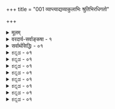 +++
title = "001 व्याप्त्याद्यव्याकुलाभिः श्रुतिभिरधिगतो"

+++
<details><summary>मूलम्</summary>

व्याप्त्याद्यव्याकुलाभिः श्रुतिभिरधिगतो विश्वनेता स विश्वं क्रीडाकारुण्यतन्त्रः सृजति समतया जीवकर्मानुरूपम् ।  
रोषोऽपि प्रीतये स्यात्सुनिरसविषयस्तस्य निस्सीमशक्तेः स्वेच्छा(यां)तस्सर्वसिद्धिं वदति भगवतोऽवाप्तकामत्ववादः ॥ १ ॥
</details>

<details><summary>वरदार्य-सर्वाङ्कषा - १</summary>

ל 

प्रसक्तं परिसमाप्य प्रकृते विचारेऽवतरति - अस्यैवेत्यादि । **अचिन्त्यशक्तेः** = ऊहितुमप्यशक्याद्भुतदिव्यशक्तिपरिपूर्णस्य **अखिलजनयितुः** = **सकलजगत्स्रष्टुः** = जगन्निमित्तकारणभूतस्य **अस्यैव** = परमात्मनः **उपादानभावः** =जगदुपादानत्वमपि **स्यात्** = स्यादेव । 'एव' कारो भिन्नक्रमो वा । ननु 'प्रजापतिरकामयत प्रजास्सृजेयेति' (तै.सं.3-1-1), सोऽकामयत (तै. आ.) इति सृष्ट्यनुगुणसंकल्पवत्त्वान्निमित्तत्वं प्रसिद्धम्। उपादानत्वं कथम्? जगद्धि जडाजडमिश्रम् । जडं प्रत्युपादानत्वे उपादानोपादेययोरभेदस्यावश्यकत्वादित्यत्रसूक्ष्मेत्यादि । यतः **सूक्ष्माव्यक्तादिदेहः** = सूक्ष्मचिदचिच्छरीरकः परमात्मा **स्थूलवृत्त्या** = स्थूलावस्थया **अनेकधा** = बहुप्रकारेण परिणमति । 'प्रजापतिरकामयत' इत्यादिवत् 'सोऽकामयत बहुस्यां प्रजायेयेति' (तै.आ.) 'असद्वा इदमग्र आसीत् । ततो वै सदजायत । तदात्मानं स्वमकुरुत' ( तै. आ.) 'आत्मकृतेः ' ‘परिणामात्’ (ब्र.सू.1-4-26, 27 ) इत्यादिश्रुतिसूत्रैः ब्रह्मण एव जगद्रूपेण परिणामप्रतिपादनात् निमित्तत्ववत्, उपादानत्वमपि श्रौतमवगन्तव्यम् । नन्वेवं सति ' अवस्थाश्रयः उपादानम्' इत्येवोपादनलक्षणकरणात् ब्रह्मणो विकारवत्त्वं स्यात् । तेन च घटादिवदनित्यत्वमपि स्यादित्यत्राह - निष्कृष्ट इत्यादि । **अस्मिन्** = चिदचिच्छरीरके परमात्मनि, अमलगुणगणालङ्कृतानन्दरूपे निष्कृष्टे **शरीरिणि** = अखिलहेयप्रत्यनीकानन्तकल्याणगुणगणसागरे आनन्दरूपे ब्रह्मणि शरीरभूतचिदचिद्वस्तुनः पृथक् विभज्य ज्ञाते शरीरप्रतिसंबन्धिनि विशेष्ये परमात्मस्वरूपे समस्ताः निर्विकारादिवादा **:** = सर्वेऽपि 'निष्कलं निष्क्रियं शान्तं निरवद्यं निरञ्जनम्' (श्वे. 6- 19)इत्यादयो निरवयवत्वनिरवद्यत्वनिर्विकारत्वादिवादाः **समुचितगतयः** = तदनुगुणाविरुद्धार्थप्रतिपादनपराः 

415 



**संपद्यन्ते** = सम्यक्समन्विता भवन्ति । अतो न कश्चन विरोधः । उपक्रमे 'अचिन्त्यशक्तेः' इत्यभिधानेन 'अचिन्त्याः खलु ये भावा नैतांस्तर्केण योजयेत्' इति न्यायेन समाधीयतामित्याशयः । अधिकमग्रे ॥ 

वेदान्तशास्त्रस्य प्राणप्रायः अभिन्ननिमित्तोपादानवादः समर्थ्यतेऽत्र । कृत एव प्रश्नः पूर्वमेव पूर्वजैः ‘किं कारणं ब्रह्म कुतः स्म जाता जीवाम केन क्व च संप्रतिष्ठा । अधिष्ठिताः केन सुखेतरेषु वर्तामहे ब्रह्मविदो व्यवस्थाम्' (श्वे. 1-1-1) इति । क्रियते च स एव पुनः पुनः, करिष्यते च । उत्तरं किं? दुर्लभमेव तदव्यवसायिनाम् । ‘ते ध्यानयोगानुगता अपश्यन् देवात्मशक्तिं स्वगुणैर्निगूढाम्' (श्वे. 1-1-3) इति बहुकालतपोध्यानादिगम्ये विषये बुद्धिबलेन, कामक्रोधादिना, वादविवादादिना, पूर्वग्रहाग्रहादिना वा निर्णेतुं प्रवृत्ताः कथं पारं गच्छेयुः । ' अनन्यप्रोक्ते गतिरत्र नास्ति' (कठ. 1-2-8 ) इति तदभिज्ञपुरुषोपदेशमात्रगम्योऽयमर्थोऽत्राचार्यैः कथञ्चित्समगृह्यत । कार्यसामान्यं प्रति उपादानकारणं, निमित्तकारणं चेति द्वयमावश्यकम् । यच्च कारणं किञ्चित्, तदुपादानमात्रं वा, निमित्तमात्रं वा यदि स्यात्, तदा उपादानस्य निमित्तापेक्षा, निमित्तस्योपादानपेक्षा इति तयोः परस्परापेक्षाऽऽवश्यकी । मृदमन्तरा कुलालः किं कुर्यात् ? कुलालमन्तरा मृद्वा किं कुर्यात् । एवं परस्परापेक्षायां उभयोरपि स्वातन्त्र्यहान्या कार्यहानिः स्यात् । यद्यपि 'स्वतन्त्रः कर्ता' (पा. सू. 1-4-54 ) इति पाणिनिः, अथापि कर्ता करणाद्यधीन एव । तक्षा वास्याद्यधीन एव तक्षणं कुर्यात् । द्रष्टा चक्षुराद्यधीन एव किञ्चित् पश्येत् । तथाच स्वातन्त्र्यम् इतरकारणानामुपर्यधिष्ठानरूपम्, न तु निरङ्कुशम् । एवञ्च प्रकृतें जगद्व्यापारे परमात्मा यदि निमित्तमात्रं स्यात्तदा तस्योपादानापेक्षा स्यात् । सापेक्षत्वाच्चास्वतन्त्रः स्यात् । अस्वतन्त्रः जीवसदृशः कश्चित्स्यात्, न तु परमात्मा । अतः परमात्मा एक एव जगतः निमित्तमुपादानं चेति वक्तव्यम् । ब्रह्मणो निमित्तत्वं कार्यानुकूलसंकल्पाश्रयत्वम् । उपादानत्वं कार्यरूपावस्थाश्रयत्वम् । 'बहु स्याम्' इत्युत्तमपुरुषेण स्वस्यैव बहुधाभावस्य कथनात्, 'तदात्मानं स्वयमकुरुत ' इति स्वात्मानमेव तथा स्वयं परिवर्तितवानिति श्रवणाच्च परमात्मन एवावस्थाश्रयत्वमुक्तम् । एवं सति ब्रह्मण एव स्वरूपतोऽन्यथाभावे विकारित्वप्रसङ्गः । ब्रह्म तु निर्विकारम् - ' कूटस्थमचलम् ' ( गी. 12-3) इत्यादिभगवद्वचनात् । विकारिणां घटादीनां नाशदर्शनात् ब्रह्मणोऽपि कदाचिन्नाशप्रसङ्गः इति ब्रह्मणः उपादानत्वे महान् दोषः प्रदर्श्यते ॥ 

अत्र केचित् प्राहुः - ब्रह्म साक्षान्न परिणामाश्रयः, किन्तु तच्छरीरभूतचेतनाचेतनद्वारा । 'यः पृथिव्यां तिष्ठन् पृथिव्या अन्तरः, यं पृथिवी न वेद, यस्य पृथिवी शरीरं, यः पृथिवीमन्तरो यमयति, स त आत्मान्तर्याम्यमृतः' (बृ.5-7-3) इत्यारभ्य पृथिव्यादिवस्तुजातं एकैकशो निर्दिश्य 'यो विज्ञाने तिष्ठन् ' इति जीवं च निर्दिश्य तेषां शरीरत्वमपि कण्ठतो वदतीयं श्रुतिः । अन्तर्यामिबाह्मणे समानप्रकरणे माध्यंदिनशाखायां 'यो विज्ञाने तिष्ठत्' इत्येतत्स्थाने 'य आत्मनि तिष्ठन्' इति आत्मपदस्यैव श्रवणादत्रापि विज्ञानपदं जीववाचि । 'व्यपदेशाच्च क्रियायां न चेन्निर्देशविपर्ययः' (ब्र.सू. 2-3-35) इति सूत्रभाष्ये श्रीशङ्कराचार्यैरपि विज्ञानपदं जीवपरमभिहितम् । एवञ्च निखिलचिदचिच्छरीरकं ब्रह्म जगत्कारणम् । एवञ्च निखिलचेतनाचेतनशरीरित्वं परमात्मानस्सिद्धम् । शरीरलक्षणं च भाष्यादिषु बहुधा परीक्षितम् ॥ 



416 

। 

तदुपर्यपि यः कश्चिद्दोषं ब्रूयाद्धिया यदि । क्रियतां तत्परिष्कार इत्येवोत्तरमुच्यते ॥ श्रुतावसकृदुक्तार्थः कथं त्याज्यस्तु वैदिकैः । जगत्सर्वं शरीरं त इत्याह स्मृतिशेखरः ॥ 

एवञ्चान्यथाभावः परमात्मनः तच्छरीरभूतचेतनाचेतनद्वारकः । ' तद्धेदं तर्ह्यव्याकृतमासीत्तन्नामरूपाभ्यां व्याक्रियत' (बृ. 3-4-7) इति प्रलयकाले नामरूपरहितमव्याकृतमासीत्, अनन्तरं नामरूपाभ्यां व्याक्रियत चेतनाचेतनरूपमित्युच्यते । नामरूपरहितावस्था सूक्ष्मेति, तद्विशिष्टावस्था स्थूलेति च सिद्ध्यति । एवञ्च प्रलये सूक्ष्मचिदचिच्छरीरकं ब्रह्म, सृष्टौ स्थूलचिदचिच्छरीरकं भवति । सूक्ष्मत्वस्थूलत्वरूपेऽवस्थे चेतनाचेतनगते तद्विशिष्टपरमात्मन्यपि व्यवह्रियेते । यथा बालत्वयुवत्वादयः शरीरगता अपि तद्विशिष्टे जीवेऽपि व्यवह्रियन्ते । न तावतैते व्यवहारा औपचारिका इत्युदास्तुं शक्यते । अन्यस्य मुख्यव्यवहारस्य प्रदर्शयितुमशक्यत्वात् । न च ‘मम शरीरम्' इति मुख्यो व्यवहारः 'अहं बालः' इत्यौपचारिक इत्यस्ति व्यवहारभेद इति वाच्यम्; ‘ममात्मा' इत्यपि व्यवहारात् । यदाह जयन्तभट्टः - 'ममेदं शरीरम्' इति भेदप्रतिभासात् कथमहंप्रत्ययः शरीरालम्बनः स्यात् ? भोः ! साधो ! नैवंविधेषु विश्वसितुमर्हसि । 'ममात्मा' इत्यपि भेदप्रत्ययदर्शनात्' (न्या.म.7) इति । अत एतादृशव्यवहारेषु को मुख्यः ? कः औपचारिकः ? इति विवेक्तुं न केवललौकिकाः पारयेयुः । यतो व्यवहारस्सर्वोऽपि शरीरेन्द्रियादिशबलस्यैव । एतत्तत्त्वापरिज्ञानमूलक एव प्रपञ्चमिथ्यात्वसाधनसंरंभोऽपि केषाञ्चित् । प्रपञ्चस्य व्यावहारिकत्वं वदन्तोऽमी पारमार्थिको व्यवहारो नास्त्येवेति विस्मरन्ति किल । 'केन कं पश्येत्, केन कं विजानीयात्' इति किल पारमार्थिकी स्थितिः । नन्वस्ति वैकुण्ठे लोके पारमार्थिको व्यवहार इति चेत्; वैकुण्ठादिकमपि तेषां मिथ्यैव । अथवा, 

: ! । 

विचार्यताम् तत्र गत्वा स्थित्वात्रैव कथा कथम् । न हि जाग्रत्कथादीनां सन्ध्ये भवति निर्णयः॥ न वा सान्ध्यविचारस्य भवेज्जाग्रति निर्णयः । न तुरीयाद्यवस्थानां निर्णयो ह्यत्र शोभते ॥ 

अयि भो ब्रह्मन् ! किमिदमुच्यतेऽपूर्वम्? 

तर्हि स्वप्नसुषुप्त्यादिविचाराः शास्त्रगाः, कथम्? । युज्येरन्नद्य सर्वेषां साधूनां ज्ञानिनां तथा ॥ अन्यो हि व्यवहारः स्याद्विचारस्तद्विलक्षणः । विचारोऽपि च वेदान्तेऽत्यन्तं परिमितो मतः ॥ वादेषु युज्यते सर्वं जल्पे च न तु जातुचित् । जिज्ञासोस्तु कथा वादो जिगीषेोर्जल्प उच्यते ॥ निर्धारितेऽर्थे विज्ञानविचारो वाद इष्यते । न निर्धारस्तु जल्पेऽस्मिन् केवलं निग्रहः फलम् ॥ जगतो ब्रह्मदेहत्वं श्रुतिस्मृत्यादिसंमतम् । तत्र विज्ञानमन्वेष्यं ज्ञानमूलं न चान्यथा ॥ संबन्धो ह्यतिगाढोऽयं स्याच्छरीरशरीरिणोः । घटे जलमिवात्मायं शरीरे न हि वर्तते ॥ नापृथक्सिद्धिसामान्यं संबन्धो भवितुं क्षमः । अत्यन्तगहनं तत्त्वं स्याच्छरीरशरीरिणोः ॥ यतोऽहंप्रत्ययो देहे स्वरसो ज्ञानिनामपि । ज्ञानं तु ज्ञानिनां तथ्यं विशिष्टविषयं भवेत् ॥ अज्ञानिनां देहमात्रे तादृशप्रत्ययो भवेत् । स्वरूपतो धर्मतो वाप्योतप्रोतो हि चेतनः ॥ यथा सस्यादिकं बीजादेधते क्रमशस्तथा । सहैव देही देहश्चाप्येधते क्षीयते तथा ॥ स्थावराः किल संप्रोक्ताः जङ्गमाश्च तथेतरे । 'यथा वृक्षो वनस्पतिस्तथैव पुरुषोऽमृषा' ॥ 

आत्माधिकरणमा मुख्यमुपाजनप्रहाणः 

417 



इत्यादेि वर्णितं तत्र स्पष्टं वाजसनेयके । शारीरश्च च शरीरं च जायेते नश्यतस्सह । वटबीजस्य वृत्तान्तः छान्दोग्येऽवर्णि विस्तरात् । सर्वत्र शब्दान्सन्त्यज्य विषयश्चिन्त्यतां बुधैः ॥ शरीरे वर्तते स्पष्टमामोक्षं सर्वसाक्षिकम् । एवमेव हि संबन्धश्चिदचिद्ब्रह्मणामपि । एतत्प्रयुक्तैवेयं स्यादहं ब्रह्मास्मिधीरपि । एवञ्च चिदचिद्वारोपादानं ब्रह्म कथ्यते ॥ स्वरूपतो निर्विकारं विशिष्टं तु विकारवत् । न विरोधस्ततः वापीत्याहुस्ते स्थूलदृष्टयः ॥ विचक्षणास्त्वत्र केचिदात्माधिकरणादितः । साक्षादेवान्यथाभावं ब्रह्मणस्त्वाचचक्षिरे ॥ 

तथा ह्यात्माधिकरणभाष्यम् – ' कारणावस्थाया अवस्थान्तरापत्तिरूपो विकारः प्रकारद्वये प्रकारिणि च समानः' (ब्र.सू.2-3-18 ) इति । अचेतने स्वरूपान्यथाभावः, चेतने स्वभावान्यथाभावः, परमात्मनि पूर्वरूपानुपमर्देनान्तर्यामित्वरूपान्यथाभव इति ब्रह्मणस्साक्षादेवान्यथाभावादुपादानत्वमप्यद्वारकं साक्षादेव भवतीति मुख्यमेवोपादानत्वं ब्रह्मणस्सङ्गच्छते । अन्यथाभावमात्रं न विकारः, पूर्वरूपोपमर्दपूर्वकान्यथाभाव एव सः । यथा मृदः पिण्डत्वनिवृत्तिपूर्वकघटत्वप्राप्तिः । ब्रह्मणि पूर्वरूपोपमर्दस्य कदाप्यभावान्न नाशाद्यापादनसंभवः ॥ 

ननु भोः ! मृत्पिण्डस्य घटं प्रत्युपादानत्वं नाम पिण्डत्वनिवृत्तिपूर्वकघटत्वप्राप्तिरेव । एवञ्च तत्तदन्तर्यामिण एवोपादानत्वात् पूर्वान्तर्यामित्वं परित्यज्योत्तरान्तर्यामित्व प्राप्त्या ब्रह्मणः पूर्वरूपोपमर्दात्, स्वरूपान्यथाभावो मृदादेरिव स्यादेवेति, कथं निर्विकारत्वं ब्रह्मण इति चेत्, समाहितमेतत्पूर्वमेव (जड. 1,6) ॥ 

अत्रापि केचिदिच्छन्ति प्रक्रियामर्धतार्किकाः । धर्मान्यथाभावमात्रं ब्रह्मण्यपि यथोचितम् ॥ अखण्डस्सर्वगो नित्यः परमात्मा सदाऽमलः । अन्तर्यामित्वरूपेण सखण्डः स्यात् कथं न्विति ॥ कृत्स्नप्रसक्त्यधिकरणसङ्गतिस्त्वियमेव हि । अङ्गीकृत्यैव सिद्धान्तोऽप्यवर्णि श्रुतिमानतः ॥ स्वपक्षदोषसूत्रार्थो वर्णनीयः कथं? कुतः ? । अचिन्त्याः खलु ये भावा नैतांस्तर्केण योजयेत् ॥ किञ्चान्तर्यामितत्त्वं हि न तावत्सुगमं, नृणाम्। एकैकमपि तत्रत्यं कियत् किष्टार्थकं पदम् ॥ अन्तर्व्याप्तिबहिर्व्याप्तियुद्धं दृष्टं न हि त्वया । अन्तर्यामिस्वरूपं चेत् ज्ञातं, किं वावशिष्यते ॥ क्षीरे सर्पिरिव ब्रह्म वक्ति श्रुतिवचः कथम्? सर्पिर्न स्याद्यदि क्षीरे तर्हि तत् कुत्र वर्तते ? ॥ अथवाऽऽलोक्यतां बीजे वैचित्र्यं सर्वसंमतम् । भवन्ति शतशो बीजान्येकस्मादेव तादृशात् ॥ बीजस्यैकस्य शक्तिर्हि शतेषु प्रविभज्यते । अथापि सदृश्यान्येव, शक्तिस्तेषां किमन्यथा ॥ को वा बीजपदस्यार्थः प्रथमं तद्विचिन्त्यताम् । मूषकाघातबीजाद्धि नाङ्कुरं जायते कुतः ? ॥ यद्दृश्यते स्थूलरूपं न तद्वीजं तु वस्तुतः । आधारं यद्वृक्षशक्तेः तल्लोके बीजमुच्यते ॥ किं सा सावयवा शक्तिः उतानवयवा वद । कियद्विचित्रमत्रैव दृश्यते महदद्भुतम् ॥ वृथाचर्चाः परित्यज्य कालो नेयस्तु सार्थकः । गतः कालो न चागच्छेत् मौल्यं कालस्य चिन्त्यताम्॥ बुद्धिरेव महामाया जीवं बध्नात्यनेकशः । बुद्ध्यतीतं परं तत्त्वं बुद्ध्याऽमी मान्त्यहो कथम् ! । दृष्टेष्वपि पदार्थेषु वैचित्र्यं दृश्यतेऽद्भुतम् । एकस्मिन्नेव कर्ता च कर्म च स्यात्तु मैथुने ॥ कश्चिज्जन्तुर्जलचरः भवत्येतद् विचिन्त्यताम् । महादर्शकयन्त्रेणाप्यदृश्या अणवस्तथा ॥ 



418 

I 

ब्रह्माण्डमेव स्वान्तस्ते धरन्तीत्यपि चिन्त्यताम् । दृष्टेष्वर्थेषु चैवं चेददृष्टेऽलौकिके किमु ॥ आत्मानमेते मन्यन्ते रक्षकं परमात्मनः । गुणदोषौ स्वबुद्ध्यैव निश्चित्य परमात्मनः । तदभावं साधयित्वा रक्षितं भावयन्ति तम् । अचिन्त्यस्याप्रमेयस्य रक्षकेभ्यो नमो नमः ॥ यया यया भावनया भक्तस्तृप्यति सर्वथा । तथा तथा भावनैव भक्तानां शान्तिदायिनी ॥ 'ये यथा मां प्रपद्यन्ते तांस्तथैव भजाम्यहम् । इत्येवं हि समाश्वासं भक्तानां प्रददाति सः ॥ स्वतोऽनन्तानन्दमयः स्वाश्रितान्नन्दयंस्तथा । लेशतोऽवापि दुःखस्य कथं वाप्याश्रयो भवेत् ॥ आलोच्य सर्वपक्षांश्च विचार्य च पुनः पुनः । इदमेकं हितं सर्वकालिकं त्ववधीयताम् ॥ नैव मोहान्न वा गर्वान्नापि ज्ञानित्वमानितः । सत्यं त्रैकालिकं किन्तु स्मार्यते न तु शिक्ष्यते ॥ यावत्तु वर्तते दूरे तावत्प्रश्नादि वर्धते । यावत्सन्निहितं वस्तु तावत्प्रश्नो विलीयते ॥ लौकिके विषयेऽप्येवं दृश्यते कि न्वलौकिके । तत्रापि ब्रह्मविषये सर्ववस्तुविलक्षणे ॥ सर्वे तृप्यन्ति शब्दैस्तु नान्विष्यन्त्यर्थमान्तरम् । श्रुतेन मधुशब्देन किं न्वाऽऽस्वाद्येत तद्रसः ॥ अलौकिकं तु वेदान्तशास्त्रम् लौकिकबुद्धिभिः । अतीव नीतं कालुष्यमुपर्युपरि वर्धते ॥ सर्वात्मकस्य देवस्य दोषः को वा गुणोऽथवा । भवेद्विचिन्त्यतां सम्यक् वृथा शब्दं न वर्धयेत् ॥ ब्रह्म दाशा ब्रह्म दासा ब्रह्मेमे कितवा इति । श्रुतिः किं श्रुतपूर्वा ते, कथमेतद्विचिन्तय ॥ अन्तर्यामिपरं नीतं सर्वं, न ज्ञायते किमु ? अन्तर्यामिपदार्थो वा किं सुज्ञो मन्यते भवान् ? । त्यक्त्वा पुस्तकपाण्डित्यमाश्रित्यालौकिकं गुरुम् । क्रियतां च तपस्तीव्रं प्रसीदेद्येन वाऽच्युतः ॥ संप्रोक्तं न्यासतिलके लक्षणं गुरुशिष्ययोः । आचार्यतल्लजैस्सम्यग्दृष्टिस्सूक्ष्मात्र दीयताम् ॥ अणीयांश्चाप्यतर्क्यश्च न ज्ञायेत स्वबुद्धितः । अनन्यप्रोक्त एतस्मिन् गतिरन्या न विद्यते ॥ किञ्चान्यथाभावमात्रं न दोष इति चिन्त्यताम् । कुट्मलं चम्पकादीनां यदा विकसति स्वयम् ॥ प्रसारयन् सौरभं स्वं दिक्षु सर्वांश्च रञ्जयन् । विकासोऽयं गुणः प्रोक्तः, न दोष इति गण्यते ॥ विकासस्य विकारस्याप्यन्तरं ध्वान्ततेजयोः । को न जानाति मतिमान् विवेकी पुरुषः स्वतः । सृष्टिविज्ञानदृष्ट्या तु गुणदोषादिकल्पना । मानवानां हि मनसि सन्त्यनेकास्तु कल्पनाः ॥ एतेषामपि हि स्थानं बाह्ये जगति सीमितम् । न वस्तुस्पर्शि सर्वं तत् तीर्त्वा बुद्धिं तु चिन्त्यताम् ॥ पूर्णो विकासो ज्ञानस्य मुक्तिरित्युच्यते गुणः । प्रादुर्भावश्च जगतो विकास इति गण्यताम् ॥ सृष्टितत्त्वदृशा नास्ति भेदस्तु गुणदोषयोः । गुणदोषौ स्वबुद्ध्या हि निश्चिन्वन्ति जनास्सदा ॥ इतोऽपि बहुगाढोऽयं विषयो बुद्धिजीवीनाम् । सुगमो बुद्ध्यतीतानाम्, न श्रुता किं शुकस्य वाक् ॥ 'यश्च मूढतमो लोके यश्च बुद्धेः परं गतः । तावुभौ सुखमेधेते किश्यत्यन्तरितो जनः ॥' 

। 

श्रुतिरपि गरीयसी बहुधाभावं ब्रह्मणो वर्णयन्ती 'इन्द्रो मायाभिः पुरुरूप ईयते' (बृ.4-5-19) इति मायापदं प्रयुज्यात्मानं मूढेभ्यो रिरक्षिषति । 'एकं बीजं बहुधा यः करोति' (श्वे. 6-12 ) इति बीजमेव दृष्टान्ततया वर्णयति । अतस्साक्षादेवोपादानत्वे ब्रह्मणो न कोपि विरोधः स्वबुद्धिदौर्बल्यं विना ॥ 

419 



इदमप्यत्र तत्त्वमवधीयताम् - सूक्ष्मचिदचिच्छरीरकं ब्रह्म कारणावस्थमुच्यते । तत्र किं नाम सूक्ष्मत्वम्? नामरूपविभागानर्हत्वं तदित्युच्यते । नाम्नो रूपस्य चापगमे सूक्ष्मपदचिदचित्पदानां सहप्रयोगः कथम्? आः पापिन्! भगवद्भाष्यकारमप्याक्षिपसि ! भोः ब्रह्मवादिन्! अस्माकमुत्तरं दत्त्वाऽसंभाष्यैस्संभाष्य ध्यायस्व पुण्यकृतो मनसा बहुवारम् ॥ 

एतादृशश्च संरंभो जडानां सहजो गुणः । शुकस्य वचनं पूर्वमुक्तं तत् पठ्यतां मुहुः ॥ 

अस्त्वेतत्-भगवतो भाष्यकारस्य पङ्कीर्वा किं दृष्टचराऽऽयुष्मता भाष्यकारभक्ताग्रेसरेण ? तथा हि - ' अत्रेदं तत्त्वम् । चिदचिद्वस्तुशरीरतया तत्प्रकारं ब्रह्मैव सर्वदा सर्वशब्दाभिधेयम् । तत्कदाचित् स्वस्मात्स्वशरीरतयापि पृथग्व्यपदेशानर्हसूक्ष्मदशापन्नचिदचिद्वस्तुशरीरम्, तत् कारणावस्थं ब्रह्म । कदाचिच्च विभक्तनामरूपव्यवहारार्हस्थूलदशापन्नचिदचिद्वस्तुशरीरम् । तच्च कार्यावस्थम् ' (श्रीभा. 2-1-15) इति । अत्र 'स्वशरीरतया' इत्यत्र स्वशब्दा हि ब्रह्मपरः, तस्यैव वाक्ये प्रधानत्वात् । ' तेनापि स्वशरीरत्वेन पृथग्व्यपदेशानर्हसूक्ष्मदशापन्नत्वम्' चिदचितोर्विशेषणम् । अत्र 'स्वस्मिन्नेकतामापन्ने सति' इत्यादिप्रकृत्यधिकरणपङ्कयोऽपि द्रष्टव्याः । स्वेनापि पृथग्व्यपदेशानर्हत्वमुच्यते, चिदचिच्छब्दौ च प्रयुज्येते इति कथमिदमित्युच्यताम् ? 



अस्योत्तरं लब्धव्यं चेत्, प्रकरणमिदं परीक्ष्यताम् – “ न्यग्रोधफलमाहरेति । इदं भगव इति ॥ । भिन्धीति । भिन्ना भगव इति । किमत्र पश्यसीति । अण्व्य इवेमे धाना भगव इति । आसामङ्गैकां भिन्धीति । भिन्ना भगव इति । किमत्र पश्यसीति । न किञ्चन भगव इति ॥ १ ॥
</details>

<details><summary>सर्वार्थसिद्धिः - ०१</summary>

व्याप्त्याद्यव्याकुलाभिः श्रुतिभिरधिगतो विश्वनेता स विश्वं  
क्रीडाकारुण्यतन्त्रः सृजति समतया जीवकर्मानुरूपम् ।  
रोषोऽपि प्रीतये स्यात्सुनिरसविषयस्तस्य निस्सीमशक्तेः  
स्वेच्छा[यां]तस्सर्वसिद्धिं वदति भगवतोऽवाप्तकामत्ववादः ॥ १ ॥  
तदेवं प्रत्यगर्थद्वये प्रथमोद्दिष्टो जीवश्चिन्तितः । अथेश्वरश्चिन्त्यते । तत्र तावत्प्रमाणविशेषात् सिद्धिं प्रस्तौति - व्याप्त्याद्यव्याकुलाभिरिति ॥ धर्मप्रवृत्तियुक्तसर्वदेशकालव्यापितयाऽन्यथाकरणशङ्कानर्हाभिरित्यर्थः । यद्वा अनुमान- वद्व्याप्तिपक्षधर्मतानिरूपणजनितव्यभिचारसंभवादिरहिताभिरिति । श्रुतिभिरिति भ्रमादिमूलत्वासंभवख्यापनम् । शब्दानां सिद्धे व्युत्पत्तिस्तत्र तात्पर्यं च साधयिष्यते । विश्वनेता - विश्वेषां यथेष्टं विनियोक्ता । स कथं श्रुतिभिरधिगतः, कारणवाक्येषु सदादिशब्दैः 'तद्धेदं तर्ह्यव्याकृतमासीदित्यादिप्रदर्शितस्याव्यक्तापरपर्यायस्य प्रधानस्याभिधानादि'ति चेत्, तन्न; अव्यक्तस्य 'तदैक्षत', 'सोऽकामयत' इत्याद्युक्तस्वसङ्कल्पपूर्वकसृष्ट्याद्यसंभवात् । न खल्वीक्षणादिशब्दो भाक्तः; मुख्ये बाधकाभाव साधकभूयस्त्वस्य च शारीरके स्थापितत्वात् । 'सदेव सोम्येदमग्र आसीदि'त्याद्यचेतनसामानाधिकरण्यात् कारणमचेतनमिति चेन्न; सामानाधिकरण्यस्य स्थूलसूक्ष्मचिदचिद्वस्तुविशिष्टविवक्षयाऽप्युपपत्तेः । सर्वं च जगत् कर्तुश्शरीरतयाऽऽम्नातम्; 'अस्मान्मायी सृजेत विश्वमेतदि'ति । ईदृशी च सृष्टिः 'सोऽभिध्याय शरीरात्स्वादित्युपबृंहिता । अधीयते चाथर्वणिकाः 'विकारजननीमज्ञामष्टरूपामजां ध्रुवाम् । ध्यायतेऽध्यासिता तेन तन्यते प्रेर्यते पुनः ॥ सूयते पुरुषार्थं च तेनैवाधिष्ठिता जगत् । गौरनाद्यन्तवती सा जनित्री भूतभावनी ॥ इति । अगीयत चैतत् - 'मयाऽध्यक्षेण प्रकृतिस्सूयते सचराचरम्' इति । अतस्साक्षात् संकल्पाश्रयत्वम्, व्यवधानेन तु विकाराश्रयत्वमिति सर्वाविरोधः । ननु सद्विद्यायां मृत्पिण्डलोहमणिनखनिकृन्तनदृष्टान्तैः 'यथा पृथिव्यामोषधयस्संभवन्तीत्याथर्वणिकवाक्याच्चाचेतनमात्रोपादानत्वं जगतः प्रतीयत' इति चेन्न; मृत्पिण्डादिनिदर्शनानामेकविज्ञानेन सर्वविज्ञानस्यासंभवचोद्यपरिहारपरत्वात्, 'यथा पृथिव्यामिति वाक्यस्य त्वेकस्माद्विचित्रानन्तोत्पत्तिसंभवार्थत्वात् । न तु चेतननैरपेक्ष्यमेतैस्सूच्यम्; अन्यथा 'यथा सतः पुरुषात्केशलोमानीति चेतनसन्निधिसापेक्षोत्पत्तिनिदर्शनायोगात् । अस्तु तर्हि तद्वदयस्कान्तादिनयेन निर्व्यापारपुरुषसन्निधानात् प्रकृतेः प्रवृत्तिः, सर्वस्य च कार्यजातस्य जीवकर्महेतुकत्वात्, अपहतपाप्मात्वसर्वज्ञत्वादीनां च तस्मिन्नवस्थाभेदेनोपपत्तेरिति; तन्न । 'यथोर्णनाभिस्सृजते गृह्णते चेति प्रथमोक्तदृष्टान्तवैघट्यात् । 'प्रकृतिं पुरुषं चैव प्रविश्यात्मेच्छया हरिः । क्षोभयामास संप्राप्ते सर्गकाले व्ययाव्ययौ ॥' इति पुरुषस्यापि पराधिष्ठानेन जगत्सृष्ट्युपयोगोक्तेः । न च जीवस्य संवर्तसमयसंहृतकरणकलेबरस्य मुख्येक्षणादिसंभवः । मुक्तस्तर्हि प्रकृतिपुरुषयोरधिष्ठाता स्यात्; तस्य सत्यसंकल्पस्य स्वेच्छा पितृलोकादिविचित्रकार्यस्रष्टृत्वाम्नानान्मुख्येक्षणसिद्धेः । जीवान्यत्ववादाश्च वद्धान्यत्वविषयाः स्युः । 'ममैवांशो जीवलोके जीवभूतस्सनातन' इति जीवत्वस्यावस्थारूपत्वोक्तेः; मुक्तस्यैव हिरण्यगर्भादिदेहाधिष्ठानेन सृष्टिस्थित्यादिहेतुत्वमिति सर्वपुराणादिसामरस्यमिति; तदपि मन्दम् । एकस्यैवानाद्यन्तस्य सर्वमुक्तोपसृप्यत्वश्रवणात्, 'मम साधर्म्यमागताः', 'स्वातन्त्र्यमतुलं प्राप्य तेनैव सह मोदत इत्याद्युपबृंहणविरोधाच्च । 'सायुज्यं प्रतिपन्ना ये तीव्रभक्तास्तपस्विनः । किङ्करा मम ते नित्यं भवति निरुपद्रवाः ॥' इति च भगवदुक्तिः । मोक्षधर्मे, च 'अनेन साम्यं यास्यामीति मुमुक्षोरभिसन्धिवचनम् । प्रपञ्चितं चैतत् - 'परेण पर[धर्मी च]धर्मेण भवत्येष समेत्य वै' इत्यादिभिः एकस्य च सर्वप्रशासितृत्वं निस्सीमत्वं च श्रुतिस्मृतिशतसिद्धम् । अपि च मुक्तास्सर्वे किं संभूय जगत् सृजन्ति उत प्रतिनियतकार्याः? नाद्यः; 'स यदि पितृलोककाम' इत्यादिभिरव्यवस्थितेच्छादृष्टेः, सर्वेषामेकरूपेच्छाकॢप्तौ गौरवात्, तथा चाश्रवणात् । न द्वितीयः, 'इदं सर्वमसृजत' इत्यादिभिरेकस्य सर्वकर्तृत्वोक्तेः । समुदायैकत्वविवक्षा तु क्लिष्टा निर्मूला च; श्रुत्या कॢप्त्या वा तदयोगात् । अतः 'पतिं विश्वस्यात्मेश्वरम्' इति श्रुत एक एव सर्वकर्तेश्वरः ॥ श्लो. प्रयोजनादिविरहान्न कर्तेश इति ब्रुवन् । तस्य सिद्धावसिद्धौ च व्याघातादिपराहतः ॥  
मा भूदनुमानम्, प्रसङ्गस्तु स्यादिति चेन्न; प्रयोजनशून्यत्वे कर्तृत्वं न स्यात् । अस्ति च कर्तृत्वम्; अतः प्रयोजनवानिति विपर्ययविश्रमात् । तथा सति नेश्वरस्य बाधः प्रयोजनसाधकानुग्रहार्थत्वत् । अथ प्रयोजनवत्त्वे कर्मवश्यत्वप्रसक्तिः; तदभावात् प्रयोजनशून्य इति । एवमपि प्रयोजनशून्यविश्वकर्तृत्ववादिनामिष्टप्रसङ्गः । 'प्रयोजनमनुद्दिश्य न मन्दोऽपि प्रवर्तत इति चेत्, तर्हि प्रवृत्तिदर्शनात् प्रयोजनं किञ्चिदङ्गीकुरुष्व । स्वार्थं परार्थं वा प्रवर्तते इत्यत्रोभयार्थमित्याह - स इति । विषमसृष्ट्या साम्यं दुःखसृष्ट्या कारुण्यं च भज्येतेत्यत्राह - समतयेति । साम्यकारुण्यवत् यथाकर्म फलदायित्वमपि श्रुतिबलादङ्गीकार्यम् । अतस्तदविरोधेन गुणान्तरं व्यवस्थाप्यमिति भावः । दुःखनिवर्तनांशे कारुण्यसिद्धिः । ननु स्वसृष्टदुःखनिवर्तनेन कारुण्यलाभाद्वरं दुःखानुत्पादनमेव । अतस्सुखैकतानं जनयेज्जगत् करुणया सृजन्निति चेत्; किमयमीश्वरं प्रत्युपदेशः? अन्यान् प्रति वा? नाद्यः, तस्य परोपदेशाधीनप्रवृत्तित्वाभावात् । न द्वितीयः, तत्तत्प्रमाणसिद्धवस्तुस्वभावानामपर्यनुयोज्यत्वात् । स्मर्यते च -'शक्तयस्सर्वभावानामचिन्त्यज्ञानगोचराः । यतोऽतो ब्रह्मणस्तास्तु सर्गाद्या भावशक्तयः ॥ भवन्ति तपतां श्रेष्ठ पावकस्य यथोष्णता ॥ इति ॥ ननु दयावैकल्यपरिहारायानुग्रहांश एव भगवतः कर्तृत्वमङ्गीक्रियताम्; स्यादेतत्, एवं यदि वयमेव स्वेच्छया वस्तु व्यवस्थापयामः, किंतु प्रमाणदृष्ट्यैव । अतो निग्रहांशेऽपि निरङ्कुशं कर्तृत्वम् । अथ स्यात् - क्रोधो हि निग्रहहेतुः; स च स्वाश्रयदुःखाविनाभूतः, 'अरोषणो ह्यसौ देव' इति प्रसिद्धस्य च कथं क्रोध इति चेन्न; 'एतौ द्वौ विबुधश्रेष्ठावि'त्यादिषु कण्ठोक्तेः । भाक्तोऽयं क्रोधशब्द इति चेत्तन्न; प्रसादशब्दस्यापि तथात्वप्रसङ्गात् । अस्त्वेवमिति चेन्न; भिक्षुपादप्रसारणन्यायेन निरीश्वरवादावतारात् । अतः क्रोधावश्यंभावादीश्वरस्यापि दुःखावश्यंभाव इत्यत्राह - रोषोऽपीति । क्रोधरोषादिशब्दार्थो हि परपीडेच्छामात्रम् । स तावन्न स्वरूपतो दुःखम्; दुःखहेतुत्वमप्यस्याशक्यविषये, तथा दृष्टेः । स्मर्यते हि 'द्वाविमौ कण्टकौ तीक्ष्णौ शरोरपरिशोषणौ । यश्चाधनः कामयते यश्च कुप्यत्यनीश्वरः ॥' इति । न सर्वशक्तेरीश्वरस्य चिकीर्षितमशक्यं किञ्चिदस्ति । अतोऽस्य न दुःखाय क्रोधः, प्रत्युत निग्रहविहारेण प्रीतये स्यादिति । ननु इह विहारः क्रीडा; सा चारतिपरिहारार्था लोके प्रसिद्धा । जगतः स्रष्टारमधिकृत्य 'स एकाकी न रमेतेति श्रूयते' । अतः क्रीडायोगादरतियोगः, तदभावाद्वा तदभावः स्यात् । मैवम्; क्रीडा हि प्रीतिविशेषप्रभवः स्वयंप्रियो व्यापारः, अन्यथा तल्लक्षणमव्यापकं स्यात्; अतो नारतिप्रसङ्गः । अरतिश्रुतिश्च तदानीमेकाकित्वमनिष्टम्, अतो ब्रह्मादिसृष्टावुदयुङ्क्तेत्यभिसन्धत्ते, न पुरुषान्तरवदप्रवृत्तिजन्यदुःखभयात् प्रावर्ततेति; अशास्त्रवश्यस्य दुःखानर्हत्वात् । तथाऽपि 'क्रीडार्थं सृजतो विश्वे विहन्येत कृतार्थते'त्यत्राह - स्वेच्छायामिति । अवाप्तसमस्तकामवादो हि न काम्यनिवृत्तिपरः, अवाचस्त्वात्, सत्यकामत्वश्रुतिविरोधाच्च । नापि कामनानिषेधार्थः; 'सोऽकामयत', 'सत्यसंकल्प' इत्यादिबाधात् । अतो यथाकामं सर्वसिद्धिमभिसन्धत्ते इति ॥ सहकारिभिरारम्भे न स्वातन्त्र्यं विहन्यते । तत्सद्भावप्रवृत्त्योश्च स्वाधीनत्वव्यवस्थितेः ॥ कारकान्तरवैधुर्ये किमपेक्ष्य स्वतन्त्रता । शरीरमप्यधिष्ठेयं सहकार्येव कुर्वतः ॥ निरपेक्षस्वतन्त्रस्य सहकारिमस्सदा । अप्रवृत्तिः प्रवृत्तिर्वा नित्यं स्यादिति चेन्न तत् ॥ तत्तदिच्छाविशेषेण तत्क्रमस्योपपत्तितः । इच्छासन्तत्यनादित्वान्न च मूलक्षयः क्वचित् ॥ गुणेतरविपर्यासमन्योन्यसहकारिताम् । विवक्षातः क्वचित् प्राहुः निस्समत्वान्निमित्तताम् ॥ प्राप्यः परमभोग्यत्वान्निषेव्यः स्वामिभावतः । शक्तिकारुण्यभूम्ना च शरण्यस्सीदतां प्रभुः ॥ बहिरन्तश्च तद्व्याप्तिस्तत्र यत्रोभयं भवेत् । विभोरणोश्च न बहिर्नान्तस्तस्मान्न सा तयोः ॥ विभोर्नच्छिद्रमणुना नाणूनां विभुना च तत् । यथाप्रमाणं संबन्धमात्रमेव तयोर्भवेत् ॥ आकाशव्यतिभेदादेरसंभाव्यस्य चोदना । आकाशादिकमिच्छद्भिरनिच्छद्भिश्च दुर्वचा ॥ न विभज्येत गच्छद्भिर्न विहन्ति गतिं च यत् । अस्पर्शत्वात्तथाभूतं विभु वाऽविभु वाऽस्ति नः ॥ विभ्वणुप्रतिषेधेन मध्यमं च निषेधता । सर्वासत्त्वं च दुस्साधं सदसत्त्वविकल्पतः ॥ समस्तमूर्तसंयोगस्संभवेद्यस्य तद्विभु । तत्संभवोज्झितं द्रव्यं महत्त्वाणुत्वचित्रितम् ॥ 'अणोरणीयान्महतो महीयान्' इत्यनुश्रवः । विश्वव्यापित्वतात्पर्यान्न मिथो बाधमृच्छति ॥ यदल्पपरिमाणेन पृथुनां ग्रसनं श्रुतम्, । अचिन्त्यमिदमित्येके चिन्तनश्रमभीरवः ॥ १ ॥ इत्यागमिकेश्वरसिद्धिः ।
</details>


<details><summary>ಕನ್ನಡ - ०१</summary>

146_ [परमात्मनु केवल श्रुतिगम्यनु] व्याप्राद्यव्याकुलाभिः श्रुतिबिरधिगतो विश्वनेता स विश्वं क्रीडाकारुण्यतः सृजति समतया जीवकर्मानुरूपं 

क्रमप्राप्तवाद ईश्वरतत्त्व निरूपणॆयन्नु प्रारम्भिसुत्तारॆ. ई सरक्कॆ 'ईश्वरसर' ऎम्ब हॆसरन्निडबहुदागित्तु. अदरॆ सरद नडुविन रत्न वन्नु 'नायक रत्न' ऎन्दु करॆयुवरु. ई तत्त्वमुक्ताकलापदल्लू विषयदृष्टियिन्दलू, ग्रन्थद दृष्टियिन्दलू ई सर 'नायकसर' ऎन्दागिदॆ. मॊदलु ईश्वरनल्लि प्रमाणवन्नु हेळुत्तारॆ विश्वनेता व्यापाद्यव्याकुलाभिः श्रुतिभिः अधिगतः – जगत्पतियाद परमा त्मनु, व्याप्तिज्ञान मुन्ताद गॊन्दलगळिल्लद श्रुतिप्रमाणदिन्दले सिद्धिसि रुवनु. अनुमानादिगळु ई विषयदल्लि प्रमाणवागलारदु. 

सः क्रीडाकारुण्यतन्यः जीवकर्मानुरूपं समतया विश्वं सृजति - आ परमात्मनु क्रीडॆ मत्तु दयॆ इवॆरडक्कू परवश नागि याव वैषम्यवू इल्लदे जीवात्मर कर्मानुगुणवागि जगत्तन्नु सृष्टिसुत्तानॆ. 

सृष्टिगॆ प्रेरकवागिरुवुदु क्रीडॆ मत्तु दयॆ. क्रीडॆयिन्द परमात्म निगॆ आनन्द. दयॆयिन्द जीवात्मरिगॆ पुरुषार्थसिद्धि. हीगॆ स्वार्थ परार्थ ऎरडू सृष्टियल्लि अडगिदॆ. दयॆयिन्द सृष्टियादरू, जीवात्मर कर्मद तारतम्यदिन्द जगत्तिनल्लि तारतम्य अनिवार्यवागिदॆ. जीवात्मर हितक्कागि पुण्यक्कॆ तक्क अनुग्रहवन्नू पापक्कॆ तक्क शिक्षॆयन्नू कॊडुवुदु आवश्यक वागुवुदरिन्द स्वतः परमात्मनिगॆ पक्षपातादि प्रसक्तियिल्ल. 

जीवरन्नु शिक्षिसलु हॊरटु निग्रहवन्नु माडुव परमात्मनिगॆ कोपवू अनिवार्य. हीगॆये दुःखवू अनिवार्यवागुवुदल्लवे? ऎन्दरॆ, निमशः तस्य सुनिरसविषयः रॊपोsपि प्रीतिये स्यात्- अनन्त शक्तिसम्पन्ननाद आ परमात्मनिगॆ कोपवू सह सुखवागि तीरिसि कॊळ्ळलु शक्यवाद कारण आनन्दवन्ने उण्टुमाडुवुदागिदॆ. अशक्तरिगॆ मात्रवे कोप दुःखहेतुवागुत्तदॆ. 

172 

[श्लोक 2 

रोषो s पि प्रीतिये स्वातु निरसविषयस्तस्य निमश स्टेच्छायां सर्वसिद्धिं वदति भगवतो वाप्त कामत्ववादः॥ 

[परमात्मनन्नु निराकरिसलु साध्यवे इल्ल] 

\- 

147 

\- 

अप्रत्यक्ष परात्मा तदिह न घटते धातुरध्यक्षबाधः योग्यादृष्टरभावान्न खलु न भवता स्वीकृतः स्वतरात्मा। 

क्रीडादि निमित्तदिन्द सृष्टियन्नु माडिदरॆ परमात्मनु नित्यतृप्तनु ऎन्दु हेगॆ हेळुवुदु ऎन्दरॆ, भगवतः अनाप्त कामव्ववाद स्वच्छायां सर्वसिद्धिं वदति भगवन्त अवाप्त समस्तकामनु, अवनिगॆ आगबेकाद्दु एनिल्ल ऎम्ब श्रुतिवचनगळिगॆ, अवन इच्छॆगळु ऎल्लवू तडॆ इल्लदे सिद्धवागुवुवॆन्दर्थवे हॊरतु अवनिगॆ इच्छॆये इल्लवॆन्दर्थवल्ल. 

शङ्कॆ-इच्छॆ ऎम्बुदु कॊरतॆय सूचक. परमात्मनिगॆ जगत्तन्नु सृष्टिमाडबेकॆम्ब इच्छॆ बन्दरॆ अवनिगू कॊरतॆयन्नु ऒप्पबेकु. हागादरॆ अवनु नित्यपरिपूर्णनु, अवाप्त समस्तकामनु इत्यादिगळ अर्थवेनु? 

समाधान क्रीडादिगळु पूर्णतॆय सूचकवे हॊरतु कॊरतॆय सूचकवल्ल. कॊरगुवनु क्रीडिसलार, परोपकारवन्नू माडलार. आद्दरिन्द क्रिडार्थवागलि जीवर हितार्थवागलि बरुव इच्छादिगळु पूर्ण तॆगॆ पोषकवे हॊरतु, विरुद्धवाद्दल्ल ॥ १ ।
</details>


<details><summary>ಕನ್ನಡ - ०१</summary>

146_ [परमात्मनु केवल श्रुतिगम्यनु] व्याप्राद्यव्याकुलाभिः श्रुतिबिरधिगतो विश्वनेता स विश्वं क्रीडाकारुण्यतः सृजति समतया जीवकर्मानुरूपं 

क्रमप्राप्तवाद ईश्वरतत्त्व निरूपणॆयन्नु प्रारम्भिसुत्तारॆ. ई सरक्कॆ 'ईश्वरसर' ऎम्ब हॆसरन्निडबहुदागित्तु. अदरॆ सरद नडुविन रत्न वन्नु 'नायक रत्न' ऎन्दु करॆयुवरु. ई तत्त्वमुक्ताकलापदल्लू विषयदृष्टियिन्दलू, ग्रन्थद दृष्टियिन्दलू ई सर 'नायकसर' ऎन्दागिदॆ. मॊदलु ईश्वरनल्लि प्रमाणवन्नु हेळुत्तारॆ विश्वनेता व्यापाद्यव्याकुलाभिः श्रुतिभिः अधिगतः – जगत्पतियाद परमा त्मनु, व्याप्तिज्ञान मुन्ताद गॊन्दलगळिल्लद श्रुतिप्रमाणदिन्दले सिद्धिसि रुवनु. अनुमानादिगळु ई विषयदल्लि प्रमाणवागलारदु. 

सः क्रीडाकारुण्यतन्यः जीवकर्मानुरूपं समतया विश्वं सृजति - आ परमात्मनु क्रीडॆ मत्तु दयॆ इवॆरडक्कू परवश नागि याव वैषम्यवू इल्लदे जीवात्मर कर्मानुगुणवागि जगत्तन्नु सृष्टिसुत्तानॆ. 

सृष्टिगॆ प्रेरकवागिरुवुदु क्रीडॆ मत्तु दयॆ. क्रीडॆयिन्द परमात्म निगॆ आनन्द. दयॆयिन्द जीवात्मरिगॆ पुरुषार्थसिद्धि. हीगॆ स्वार्थ परार्थ ऎरडू सृष्टियल्लि अडगिदॆ. दयॆयिन्द सृष्टियादरू, जीवात्मर कर्मद तारतम्यदिन्द जगत्तिनल्लि तारतम्य अनिवार्यवागिदॆ. जीवात्मर हितक्कागि पुण्यक्कॆ तक्क अनुग्रहवन्नू पापक्कॆ तक्क शिक्षॆयन्नू कॊडुवुदु आवश्यक वागुवुदरिन्द स्वतः परमात्मनिगॆ पक्षपातादि प्रसक्तियिल्ल. 

जीवरन्नु शिक्षिसलु हॊरटु निग्रहवन्नु माडुव परमात्मनिगॆ कोपवू अनिवार्य. हीगॆये दुःखवू अनिवार्यवागुवुदल्लवे? ऎन्दरॆ, निमशः तस्य सुनिरसविषयः रॊपोsपि प्रीतिये स्यात्- अनन्त शक्तिसम्पन्ननाद आ परमात्मनिगॆ कोपवू सह सुखवागि तीरिसि कॊळ्ळलु शक्यवाद कारण आनन्दवन्ने उण्टुमाडुवुदागिदॆ. अशक्तरिगॆ मात्रवे कोप दुःखहेतुवागुत्तदॆ. 

172 

[श्लोक 2 

रोषो s पि प्रीतिये स्वातु निरसविषयस्तस्य निमश स्टेच्छायां सर्वसिद्धिं वदति भगवतो वाप्त कामत्ववादः॥ 

[परमात्मनन्नु निराकरिसलु साध्यवे इल्ल] 

\- 

147 

\- 

अप्रत्यक्ष परात्मा तदिह न घटते धातुरध्यक्षबाधः योग्यादृष्टरभावान्न खलु न भवता स्वीकृतः स्वतरात्मा। 

क्रीडादि निमित्तदिन्द सृष्टियन्नु माडिदरॆ परमात्मनु नित्यतृप्तनु ऎन्दु हेगॆ हेळुवुदु ऎन्दरॆ, भगवतः अनाप्त कामव्ववाद स्वच्छायां सर्वसिद्धिं वदति भगवन्त अवाप्त समस्तकामनु, अवनिगॆ आगबेकाद्दु एनिल्ल ऎम्ब श्रुतिवचनगळिगॆ, अवन इच्छॆगळु ऎल्लवू तडॆ इल्लदे सिद्धवागुवुवॆन्दर्थवे हॊरतु अवनिगॆ इच्छॆये इल्लवॆन्दर्थवल्ल. 

शङ्कॆ-इच्छॆ ऎम्बुदु कॊरतॆय सूचक. परमात्मनिगॆ जगत्तन्नु सृष्टिमाडबेकॆम्ब इच्छॆ बन्दरॆ अवनिगू कॊरतॆयन्नु ऒप्पबेकु. हागादरॆ अवनु नित्यपरिपूर्णनु, अवाप्त समस्तकामनु इत्यादिगळ अर्थवेनु? 

समाधान क्रीडादिगळु पूर्णतॆय सूचकवे हॊरतु कॊरतॆय सूचकवल्ल. कॊरगुवनु क्रीडिसलार, परोपकारवन्नू माडलार. आद्दरिन्द क्रिडार्थवागलि जीवर हितार्थवागलि बरुव इच्छादिगळु पूर्ण तॆगॆ पोषकवे हॊरतु, विरुद्धवाद्दल्ल ॥ १ ।
</details>



<details><summary>ಕನ್ನಡ - ०१</summary>

146_ [परमात्मनु केवल श्रुतिगम्यनु] व्याप्राद्यव्याकुलाभिः श्रुतिबिरधिगतो विश्वनेता स विश्वं क्रीडाकारुण्यतः सृजति समतया जीवकर्मानुरूपं 

क्रमप्राप्तवाद ईश्वरतत्त्व निरूपणॆयन्नु प्रारम्भिसुत्तारॆ. ई सरक्कॆ 'ईश्वरसर' ऎम्ब हॆसरन्निडबहुदागित्तु. अदरॆ सरद नडुविन रत्न वन्नु 'नायक रत्न' ऎन्दु करॆयुवरु. ई तत्त्वमुक्ताकलापदल्लू विषयदृष्टियिन्दलू, ग्रन्थद दृष्टियिन्दलू ई सर 'नायकसर' ऎन्दागिदॆ. मॊदलु ईश्वरनल्लि प्रमाणवन्नु हेळुत्तारॆ विश्वनेता व्यापाद्यव्याकुलाभिः श्रुतिभिः अधिगतः – जगत्पतियाद परमा त्मनु, व्याप्तिज्ञान मुन्ताद गॊन्दलगळिल्लद श्रुतिप्रमाणदिन्दले सिद्धिसि रुवनु. अनुमानादिगळु ई विषयदल्लि प्रमाणवागलारदु. 

सः क्रीडाकारुण्यतन्यः जीवकर्मानुरूपं समतया विश्वं सृजति - आ परमात्मनु क्रीडॆ मत्तु दयॆ इवॆरडक्कू परवश नागि याव वैषम्यवू इल्लदे जीवात्मर कर्मानुगुणवागि जगत्तन्नु सृष्टिसुत्तानॆ. 

सृष्टिगॆ प्रेरकवागिरुवुदु क्रीडॆ मत्तु दयॆ. क्रीडॆयिन्द परमात्म निगॆ आनन्द. दयॆयिन्द जीवात्मरिगॆ पुरुषार्थसिद्धि. हीगॆ स्वार्थ परार्थ ऎरडू सृष्टियल्लि अडगिदॆ. दयॆयिन्द सृष्टियादरू, जीवात्मर कर्मद तारतम्यदिन्द जगत्तिनल्लि तारतम्य अनिवार्यवागिदॆ. जीवात्मर हितक्कागि पुण्यक्कॆ तक्क अनुग्रहवन्नू पापक्कॆ तक्क शिक्षॆयन्नू कॊडुवुदु आवश्यक वागुवुदरिन्द स्वतः परमात्मनिगॆ पक्षपातादि प्रसक्तियिल्ल. 

जीवरन्नु शिक्षिसलु हॊरटु निग्रहवन्नु माडुव परमात्मनिगॆ कोपवू अनिवार्य. हीगॆये दुःखवू अनिवार्यवागुवुदल्लवे? ऎन्दरॆ, निमशः तस्य सुनिरसविषयः रॊपोsपि प्रीतिये स्यात्- अनन्त शक्तिसम्पन्ननाद आ परमात्मनिगॆ कोपवू सह सुखवागि तीरिसि कॊळ्ळलु शक्यवाद कारण आनन्दवन्ने उण्टुमाडुवुदागिदॆ. अशक्तरिगॆ मात्रवे कोप दुःखहेतुवागुत्तदॆ. 

172 

[श्लोक 2 

रोषो s पि प्रीतिये स्वातु निरसविषयस्तस्य निमश स्टेच्छायां सर्वसिद्धिं वदति भगवतो वाप्त कामत्ववादः॥ 

[परमात्मनन्नु निराकरिसलु साध्यवे इल्ल] 

\- 

147 

\- 

अप्रत्यक्ष परात्मा तदिह न घटते धातुरध्यक्षबाधः योग्यादृष्टरभावान्न खलु न भवता स्वीकृतः स्वतरात्मा। 

क्रीडादि निमित्तदिन्द सृष्टियन्नु माडिदरॆ परमात्मनु नित्यतृप्तनु ऎन्दु हेगॆ हेळुवुदु ऎन्दरॆ, भगवतः अनाप्त कामव्ववाद स्वच्छायां सर्वसिद्धिं वदति भगवन्त अवाप्त समस्तकामनु, अवनिगॆ आगबेकाद्दु एनिल्ल ऎम्ब श्रुतिवचनगळिगॆ, अवन इच्छॆगळु ऎल्लवू तडॆ इल्लदे सिद्धवागुवुवॆन्दर्थवे हॊरतु अवनिगॆ इच्छॆये इल्लवॆन्दर्थवल्ल. 

शङ्कॆ-इच्छॆ ऎम्बुदु कॊरतॆय सूचक. परमात्मनिगॆ जगत्तन्नु सृष्टिमाडबेकॆम्ब इच्छॆ बन्दरॆ अवनिगू कॊरतॆयन्नु ऒप्पबेकु. हागादरॆ अवनु नित्यपरिपूर्णनु, अवाप्त समस्तकामनु इत्यादिगळ अर्थवेनु? 

समाधान क्रीडादिगळु पूर्णतॆय सूचकवे हॊरतु कॊरतॆय सूचकवल्ल. कॊरगुवनु क्रीडिसलार, परोपकारवन्नू माडलार. आद्दरिन्द क्रिडार्थवागलि जीवर हितार्थवागलि बरुव इच्छादिगळु पूर्ण तॆगॆ पोषकवे हॊरतु, विरुद्धवाद्दल्ल ॥ १ ।
</details>


<details><summary>ಕನ್ನಡ - ०१</summary>

146_ [परमात्मनु केवल श्रुतिगम्यनु] व्याप्राद्यव्याकुलाभिः श्रुतिबिरधिगतो विश्वनेता स विश्वं क्रीडाकारुण्यतः सृजति समतया जीवकर्मानुरूपं 

क्रमप्राप्तवाद ईश्वरतत्त्व निरूपणॆयन्नु प्रारम्भिसुत्तारॆ. ई सरक्कॆ 'ईश्वरसर' ऎम्ब हॆसरन्निडबहुदागित्तु. अदरॆ सरद नडुविन रत्न वन्नु 'नायक रत्न' ऎन्दु करॆयुवरु. ई तत्त्वमुक्ताकलापदल्लू विषयदृष्टियिन्दलू, ग्रन्थद दृष्टियिन्दलू ई सर 'नायकसर' ऎन्दागिदॆ. मॊदलु ईश्वरनल्लि प्रमाणवन्नु हेळुत्तारॆ विश्वनेता व्यापाद्यव्याकुलाभिः श्रुतिभिः अधिगतः – जगत्पतियाद परमा त्मनु, व्याप्तिज्ञान मुन्ताद गॊन्दलगळिल्लद श्रुतिप्रमाणदिन्दले सिद्धिसि रुवनु. अनुमानादिगळु ई विषयदल्लि प्रमाणवागलारदु. 

सः क्रीडाकारुण्यतन्यः जीवकर्मानुरूपं समतया विश्वं सृजति - आ परमात्मनु क्रीडॆ मत्तु दयॆ इवॆरडक्कू परवश नागि याव वैषम्यवू इल्लदे जीवात्मर कर्मानुगुणवागि जगत्तन्नु सृष्टिसुत्तानॆ. 

सृष्टिगॆ प्रेरकवागिरुवुदु क्रीडॆ मत्तु दयॆ. क्रीडॆयिन्द परमात्म निगॆ आनन्द. दयॆयिन्द जीवात्मरिगॆ पुरुषार्थसिद्धि. हीगॆ स्वार्थ परार्थ ऎरडू सृष्टियल्लि अडगिदॆ. दयॆयिन्द सृष्टियादरू, जीवात्मर कर्मद तारतम्यदिन्द जगत्तिनल्लि तारतम्य अनिवार्यवागिदॆ. जीवात्मर हितक्कागि पुण्यक्कॆ तक्क अनुग्रहवन्नू पापक्कॆ तक्क शिक्षॆयन्नू कॊडुवुदु आवश्यक वागुवुदरिन्द स्वतः परमात्मनिगॆ पक्षपातादि प्रसक्तियिल्ल. 

जीवरन्नु शिक्षिसलु हॊरटु निग्रहवन्नु माडुव परमात्मनिगॆ कोपवू अनिवार्य. हीगॆये दुःखवू अनिवार्यवागुवुदल्लवे? ऎन्दरॆ, निमशः तस्य सुनिरसविषयः रॊपोsपि प्रीतिये स्यात्- अनन्त शक्तिसम्पन्ननाद आ परमात्मनिगॆ कोपवू सह सुखवागि तीरिसि कॊळ्ळलु शक्यवाद कारण आनन्दवन्ने उण्टुमाडुवुदागिदॆ. अशक्तरिगॆ मात्रवे कोप दुःखहेतुवागुत्तदॆ. 

172 

[श्लोक 2 

रोषो s पि प्रीतिये स्वातु निरसविषयस्तस्य निमश स्टेच्छायां सर्वसिद्धिं वदति भगवतो वाप्त कामत्ववादः॥ 

[परमात्मनन्नु निराकरिसलु साध्यवे इल्ल] 

\- 

147 

\- 

अप्रत्यक्ष परात्मा तदिह न घटते धातुरध्यक्षबाधः योग्यादृष्टरभावान्न खलु न भवता स्वीकृतः स्वतरात्मा। 

क्रीडादि निमित्तदिन्द सृष्टियन्नु माडिदरॆ परमात्मनु नित्यतृप्तनु ऎन्दु हेगॆ हेळुवुदु ऎन्दरॆ, भगवतः अनाप्त कामव्ववाद स्वच्छायां सर्वसिद्धिं वदति भगवन्त अवाप्त समस्तकामनु, अवनिगॆ आगबेकाद्दु एनिल्ल ऎम्ब श्रुतिवचनगळिगॆ, अवन इच्छॆगळु ऎल्लवू तडॆ इल्लदे सिद्धवागुवुवॆन्दर्थवे हॊरतु अवनिगॆ इच्छॆये इल्लवॆन्दर्थवल्ल. 

शङ्कॆ-इच्छॆ ऎम्बुदु कॊरतॆय सूचक. परमात्मनिगॆ जगत्तन्नु सृष्टिमाडबेकॆम्ब इच्छॆ बन्दरॆ अवनिगू कॊरतॆयन्नु ऒप्पबेकु. हागादरॆ अवनु नित्यपरिपूर्णनु, अवाप्त समस्तकामनु इत्यादिगळ अर्थवेनु? 

समाधान क्रीडादिगळु पूर्णतॆय सूचकवे हॊरतु कॊरतॆय सूचकवल्ल. कॊरगुवनु क्रीडिसलार, परोपकारवन्नू माडलार. आद्दरिन्द क्रिडार्थवागलि जीवर हितार्थवागलि बरुव इच्छादिगळु पूर्ण तॆगॆ पोषकवे हॊरतु, विरुद्धवाद्दल्ल ॥ १ ।
</details>



<details><summary>ಕನ್ನಡ - ०१</summary>

146_ [परमात्मनु केवल श्रुतिगम्यनु] व्याप्राद्यव्याकुलाभिः श्रुतिबिरधिगतो विश्वनेता स विश्वं क्रीडाकारुण्यतः सृजति समतया जीवकर्मानुरूपं 

क्रमप्राप्तवाद ईश्वरतत्त्व निरूपणॆयन्नु प्रारम्भिसुत्तारॆ. ई सरक्कॆ 'ईश्वरसर' ऎम्ब हॆसरन्निडबहुदागित्तु. अदरॆ सरद नडुविन रत्न वन्नु 'नायक रत्न' ऎन्दु करॆयुवरु. ई तत्त्वमुक्ताकलापदल्लू विषयदृष्टियिन्दलू, ग्रन्थद दृष्टियिन्दलू ई सर 'नायकसर' ऎन्दागिदॆ. मॊदलु ईश्वरनल्लि प्रमाणवन्नु हेळुत्तारॆ विश्वनेता व्यापाद्यव्याकुलाभिः श्रुतिभिः अधिगतः – जगत्पतियाद परमा त्मनु, व्याप्तिज्ञान मुन्ताद गॊन्दलगळिल्लद श्रुतिप्रमाणदिन्दले सिद्धिसि रुवनु. अनुमानादिगळु ई विषयदल्लि प्रमाणवागलारदु. 

सः क्रीडाकारुण्यतन्यः जीवकर्मानुरूपं समतया विश्वं सृजति - आ परमात्मनु क्रीडॆ मत्तु दयॆ इवॆरडक्कू परवश नागि याव वैषम्यवू इल्लदे जीवात्मर कर्मानुगुणवागि जगत्तन्नु सृष्टिसुत्तानॆ. 

सृष्टिगॆ प्रेरकवागिरुवुदु क्रीडॆ मत्तु दयॆ. क्रीडॆयिन्द परमात्म निगॆ आनन्द. दयॆयिन्द जीवात्मरिगॆ पुरुषार्थसिद्धि. हीगॆ स्वार्थ परार्थ ऎरडू सृष्टियल्लि अडगिदॆ. दयॆयिन्द सृष्टियादरू, जीवात्मर कर्मद तारतम्यदिन्द जगत्तिनल्लि तारतम्य अनिवार्यवागिदॆ. जीवात्मर हितक्कागि पुण्यक्कॆ तक्क अनुग्रहवन्नू पापक्कॆ तक्क शिक्षॆयन्नू कॊडुवुदु आवश्यक वागुवुदरिन्द स्वतः परमात्मनिगॆ पक्षपातादि प्रसक्तियिल्ल. 

जीवरन्नु शिक्षिसलु हॊरटु निग्रहवन्नु माडुव परमात्मनिगॆ कोपवू अनिवार्य. हीगॆये दुःखवू अनिवार्यवागुवुदल्लवे? ऎन्दरॆ, निमशः तस्य सुनिरसविषयः रॊपोsपि प्रीतिये स्यात्- अनन्त शक्तिसम्पन्ननाद आ परमात्मनिगॆ कोपवू सह सुखवागि तीरिसि कॊळ्ळलु शक्यवाद कारण आनन्दवन्ने उण्टुमाडुवुदागिदॆ. अशक्तरिगॆ मात्रवे कोप दुःखहेतुवागुत्तदॆ. 

172 

[श्लोक 2 

रोषो s पि प्रीतिये स्वातु निरसविषयस्तस्य निमश स्टेच्छायां सर्वसिद्धिं वदति भगवतो वाप्त कामत्ववादः॥ 

[परमात्मनन्नु निराकरिसलु साध्यवे इल्ल] 

\- 

147 

\- 

अप्रत्यक्ष परात्मा तदिह न घटते धातुरध्यक्षबाधः योग्यादृष्टरभावान्न खलु न भवता स्वीकृतः स्वतरात्मा। 

क्रीडादि निमित्तदिन्द सृष्टियन्नु माडिदरॆ परमात्मनु नित्यतृप्तनु ऎन्दु हेगॆ हेळुवुदु ऎन्दरॆ, भगवतः अनाप्त कामव्ववाद स्वच्छायां सर्वसिद्धिं वदति भगवन्त अवाप्त समस्तकामनु, अवनिगॆ आगबेकाद्दु एनिल्ल ऎम्ब श्रुतिवचनगळिगॆ, अवन इच्छॆगळु ऎल्लवू तडॆ इल्लदे सिद्धवागुवुवॆन्दर्थवे हॊरतु अवनिगॆ इच्छॆये इल्लवॆन्दर्थवल्ल. 

शङ्कॆ-इच्छॆ ऎम्बुदु कॊरतॆय सूचक. परमात्मनिगॆ जगत्तन्नु सृष्टिमाडबेकॆम्ब इच्छॆ बन्दरॆ अवनिगू कॊरतॆयन्नु ऒप्पबेकु. हागादरॆ अवनु नित्यपरिपूर्णनु, अवाप्त समस्तकामनु इत्यादिगळ अर्थवेनु? 

समाधान क्रीडादिगळु पूर्णतॆय सूचकवे हॊरतु कॊरतॆय सूचकवल्ल. कॊरगुवनु क्रीडिसलार, परोपकारवन्नू माडलार. आद्दरिन्द क्रिडार्थवागलि जीवर हितार्थवागलि बरुव इच्छादिगळु पूर्ण तॆगॆ पोषकवे हॊरतु, विरुद्धवाद्दल्ल ॥ १ ।
</details>


<details><summary>ಕನ್ನಡ - ०१</summary>

146_ [परमात्मनु केवल श्रुतिगम्यनु] व्याप्राद्यव्याकुलाभिः श्रुतिबिरधिगतो विश्वनेता स विश्वं क्रीडाकारुण्यतः सृजति समतया जीवकर्मानुरूपं 

क्रमप्राप्तवाद ईश्वरतत्त्व निरूपणॆयन्नु प्रारम्भिसुत्तारॆ. ई सरक्कॆ 'ईश्वरसर' ऎम्ब हॆसरन्निडबहुदागित्तु. अदरॆ सरद नडुविन रत्न वन्नु 'नायक रत्न' ऎन्दु करॆयुवरु. ई तत्त्वमुक्ताकलापदल्लू विषयदृष्टियिन्दलू, ग्रन्थद दृष्टियिन्दलू ई सर 'नायकसर' ऎन्दागिदॆ. मॊदलु ईश्वरनल्लि प्रमाणवन्नु हेळुत्तारॆ विश्वनेता व्यापाद्यव्याकुलाभिः श्रुतिभिः अधिगतः – जगत्पतियाद परमा त्मनु, व्याप्तिज्ञान मुन्ताद गॊन्दलगळिल्लद श्रुतिप्रमाणदिन्दले सिद्धिसि रुवनु. अनुमानादिगळु ई विषयदल्लि प्रमाणवागलारदु. 

सः क्रीडाकारुण्यतन्यः जीवकर्मानुरूपं समतया विश्वं सृजति - आ परमात्मनु क्रीडॆ मत्तु दयॆ इवॆरडक्कू परवश नागि याव वैषम्यवू इल्लदे जीवात्मर कर्मानुगुणवागि जगत्तन्नु सृष्टिसुत्तानॆ. 

सृष्टिगॆ प्रेरकवागिरुवुदु क्रीडॆ मत्तु दयॆ. क्रीडॆयिन्द परमात्म निगॆ आनन्द. दयॆयिन्द जीवात्मरिगॆ पुरुषार्थसिद्धि. हीगॆ स्वार्थ परार्थ ऎरडू सृष्टियल्लि अडगिदॆ. दयॆयिन्द सृष्टियादरू, जीवात्मर कर्मद तारतम्यदिन्द जगत्तिनल्लि तारतम्य अनिवार्यवागिदॆ. जीवात्मर हितक्कागि पुण्यक्कॆ तक्क अनुग्रहवन्नू पापक्कॆ तक्क शिक्षॆयन्नू कॊडुवुदु आवश्यक वागुवुदरिन्द स्वतः परमात्मनिगॆ पक्षपातादि प्रसक्तियिल्ल. 

जीवरन्नु शिक्षिसलु हॊरटु निग्रहवन्नु माडुव परमात्मनिगॆ कोपवू अनिवार्य. हीगॆये दुःखवू अनिवार्यवागुवुदल्लवे? ऎन्दरॆ, निमशः तस्य सुनिरसविषयः रॊपोsपि प्रीतिये स्यात्- अनन्त शक्तिसम्पन्ननाद आ परमात्मनिगॆ कोपवू सह सुखवागि तीरिसि कॊळ्ळलु शक्यवाद कारण आनन्दवन्ने उण्टुमाडुवुदागिदॆ. अशक्तरिगॆ मात्रवे कोप दुःखहेतुवागुत्तदॆ. 

172 

[श्लोक 2 

रोषो s पि प्रीतिये स्वातु निरसविषयस्तस्य निमश स्टेच्छायां सर्वसिद्धिं वदति भगवतो वाप्त कामत्ववादः॥ 

[परमात्मनन्नु निराकरिसलु साध्यवे इल्ल] 

\- 

147 

\- 

अप्रत्यक्ष परात्मा तदिह न घटते धातुरध्यक्षबाधः योग्यादृष्टरभावान्न खलु न भवता स्वीकृतः स्वतरात्मा। 

क्रीडादि निमित्तदिन्द सृष्टियन्नु माडिदरॆ परमात्मनु नित्यतृप्तनु ऎन्दु हेगॆ हेळुवुदु ऎन्दरॆ, भगवतः अनाप्त कामव्ववाद स्वच्छायां सर्वसिद्धिं वदति भगवन्त अवाप्त समस्तकामनु, अवनिगॆ आगबेकाद्दु एनिल्ल ऎम्ब श्रुतिवचनगळिगॆ, अवन इच्छॆगळु ऎल्लवू तडॆ इल्लदे सिद्धवागुवुवॆन्दर्थवे हॊरतु अवनिगॆ इच्छॆये इल्लवॆन्दर्थवल्ल. 

शङ्कॆ-इच्छॆ ऎम्बुदु कॊरतॆय सूचक. परमात्मनिगॆ जगत्तन्नु सृष्टिमाडबेकॆम्ब इच्छॆ बन्दरॆ अवनिगू कॊरतॆयन्नु ऒप्पबेकु. हागादरॆ अवनु नित्यपरिपूर्णनु, अवाप्त समस्तकामनु इत्यादिगळ अर्थवेनु? 

समाधान क्रीडादिगळु पूर्णतॆय सूचकवे हॊरतु कॊरतॆय सूचकवल्ल. कॊरगुवनु क्रीडिसलार, परोपकारवन्नू माडलार. आद्दरिन्द क्रिडार्थवागलि जीवर हितार्थवागलि बरुव इच्छादिगळु पूर्ण तॆगॆ पोषकवे हॊरतु, विरुद्धवाद्दल्ल ॥ १ ।
</details>



<details><summary>ಕನ್ನಡ - ०१</summary>

146_ [परमात्मनु केवल श्रुतिगम्यनु] व्याप्राद्यव्याकुलाभिः श्रुतिबिरधिगतो विश्वनेता स विश्वं क्रीडाकारुण्यतः सृजति समतया जीवकर्मानुरूपं 

क्रमप्राप्तवाद ईश्वरतत्त्व निरूपणॆयन्नु प्रारम्भिसुत्तारॆ. ई सरक्कॆ 'ईश्वरसर' ऎम्ब हॆसरन्निडबहुदागित्तु. अदरॆ सरद नडुविन रत्न वन्नु 'नायक रत्न' ऎन्दु करॆयुवरु. ई तत्त्वमुक्ताकलापदल्लू विषयदृष्टियिन्दलू, ग्रन्थद दृष्टियिन्दलू ई सर 'नायकसर' ऎन्दागिदॆ. मॊदलु ईश्वरनल्लि प्रमाणवन्नु हेळुत्तारॆ विश्वनेता व्यापाद्यव्याकुलाभिः श्रुतिभिः अधिगतः – जगत्पतियाद परमा त्मनु, व्याप्तिज्ञान मुन्ताद गॊन्दलगळिल्लद श्रुतिप्रमाणदिन्दले सिद्धिसि रुवनु. अनुमानादिगळु ई विषयदल्लि प्रमाणवागलारदु. 

सः क्रीडाकारुण्यतन्यः जीवकर्मानुरूपं समतया विश्वं सृजति - आ परमात्मनु क्रीडॆ मत्तु दयॆ इवॆरडक्कू परवश नागि याव वैषम्यवू इल्लदे जीवात्मर कर्मानुगुणवागि जगत्तन्नु सृष्टिसुत्तानॆ. 

सृष्टिगॆ प्रेरकवागिरुवुदु क्रीडॆ मत्तु दयॆ. क्रीडॆयिन्द परमात्म निगॆ आनन्द. दयॆयिन्द जीवात्मरिगॆ पुरुषार्थसिद्धि. हीगॆ स्वार्थ परार्थ ऎरडू सृष्टियल्लि अडगिदॆ. दयॆयिन्द सृष्टियादरू, जीवात्मर कर्मद तारतम्यदिन्द जगत्तिनल्लि तारतम्य अनिवार्यवागिदॆ. जीवात्मर हितक्कागि पुण्यक्कॆ तक्क अनुग्रहवन्नू पापक्कॆ तक्क शिक्षॆयन्नू कॊडुवुदु आवश्यक वागुवुदरिन्द स्वतः परमात्मनिगॆ पक्षपातादि प्रसक्तियिल्ल. 

जीवरन्नु शिक्षिसलु हॊरटु निग्रहवन्नु माडुव परमात्मनिगॆ कोपवू अनिवार्य. हीगॆये दुःखवू अनिवार्यवागुवुदल्लवे? ऎन्दरॆ, निमशः तस्य सुनिरसविषयः रॊपोsपि प्रीतिये स्यात्- अनन्त शक्तिसम्पन्ननाद आ परमात्मनिगॆ कोपवू सह सुखवागि तीरिसि कॊळ्ळलु शक्यवाद कारण आनन्दवन्ने उण्टुमाडुवुदागिदॆ. अशक्तरिगॆ मात्रवे कोप दुःखहेतुवागुत्तदॆ. 

172 

[श्लोक 2 

रोषो s पि प्रीतिये स्वातु निरसविषयस्तस्य निमश स्टेच्छायां सर्वसिद्धिं वदति भगवतो वाप्त कामत्ववादः॥ 

[परमात्मनन्नु निराकरिसलु साध्यवे इल्ल] 

\- 

147 

\- 

अप्रत्यक्ष परात्मा तदिह न घटते धातुरध्यक्षबाधः योग्यादृष्टरभावान्न खलु न भवता स्वीकृतः स्वतरात्मा। 

क्रीडादि निमित्तदिन्द सृष्टियन्नु माडिदरॆ परमात्मनु नित्यतृप्तनु ऎन्दु हेगॆ हेळुवुदु ऎन्दरॆ, भगवतः अनाप्त कामव्ववाद स्वच्छायां सर्वसिद्धिं वदति भगवन्त अवाप्त समस्तकामनु, अवनिगॆ आगबेकाद्दु एनिल्ल ऎम्ब श्रुतिवचनगळिगॆ, अवन इच्छॆगळु ऎल्लवू तडॆ इल्लदे सिद्धवागुवुवॆन्दर्थवे हॊरतु अवनिगॆ इच्छॆये इल्लवॆन्दर्थवल्ल. 

शङ्कॆ-इच्छॆ ऎम्बुदु कॊरतॆय सूचक. परमात्मनिगॆ जगत्तन्नु सृष्टिमाडबेकॆम्ब इच्छॆ बन्दरॆ अवनिगू कॊरतॆयन्नु ऒप्पबेकु. हागादरॆ अवनु नित्यपरिपूर्णनु, अवाप्त समस्तकामनु इत्यादिगळ अर्थवेनु? 

समाधान क्रीडादिगळु पूर्णतॆय सूचकवे हॊरतु कॊरतॆय सूचकवल्ल. कॊरगुवनु क्रीडिसलार, परोपकारवन्नू माडलार. आद्दरिन्द क्रिडार्थवागलि जीवर हितार्थवागलि बरुव इच्छादिगळु पूर्ण तॆगॆ पोषकवे हॊरतु, विरुद्धवाद्दल्ल ॥ १ ।
</details>


<details><summary>ಕನ್ನಡ - ०१</summary>

146_ [परमात्मनु केवल श्रुतिगम्यनु] व्याप्राद्यव्याकुलाभिः श्रुतिबिरधिगतो विश्वनेता स विश्वं क्रीडाकारुण्यतः सृजति समतया जीवकर्मानुरूपं 

क्रमप्राप्तवाद ईश्वरतत्त्व निरूपणॆयन्नु प्रारम्भिसुत्तारॆ. ई सरक्कॆ 'ईश्वरसर' ऎम्ब हॆसरन्निडबहुदागित्तु. अदरॆ सरद नडुविन रत्न वन्नु 'नायक रत्न' ऎन्दु करॆयुवरु. ई तत्त्वमुक्ताकलापदल्लू विषयदृष्टियिन्दलू, ग्रन्थद दृष्टियिन्दलू ई सर 'नायकसर' ऎन्दागिदॆ. मॊदलु ईश्वरनल्लि प्रमाणवन्नु हेळुत्तारॆ विश्वनेता व्यापाद्यव्याकुलाभिः श्रुतिभिः अधिगतः – जगत्पतियाद परमा त्मनु, व्याप्तिज्ञान मुन्ताद गॊन्दलगळिल्लद श्रुतिप्रमाणदिन्दले सिद्धिसि रुवनु. अनुमानादिगळु ई विषयदल्लि प्रमाणवागलारदु. 

सः क्रीडाकारुण्यतन्यः जीवकर्मानुरूपं समतया विश्वं सृजति - आ परमात्मनु क्रीडॆ मत्तु दयॆ इवॆरडक्कू परवश नागि याव वैषम्यवू इल्लदे जीवात्मर कर्मानुगुणवागि जगत्तन्नु सृष्टिसुत्तानॆ. 

सृष्टिगॆ प्रेरकवागिरुवुदु क्रीडॆ मत्तु दयॆ. क्रीडॆयिन्द परमात्म निगॆ आनन्द. दयॆयिन्द जीवात्मरिगॆ पुरुषार्थसिद्धि. हीगॆ स्वार्थ परार्थ ऎरडू सृष्टियल्लि अडगिदॆ. दयॆयिन्द सृष्टियादरू, जीवात्मर कर्मद तारतम्यदिन्द जगत्तिनल्लि तारतम्य अनिवार्यवागिदॆ. जीवात्मर हितक्कागि पुण्यक्कॆ तक्क अनुग्रहवन्नू पापक्कॆ तक्क शिक्षॆयन्नू कॊडुवुदु आवश्यक वागुवुदरिन्द स्वतः परमात्मनिगॆ पक्षपातादि प्रसक्तियिल्ल. 

जीवरन्नु शिक्षिसलु हॊरटु निग्रहवन्नु माडुव परमात्मनिगॆ कोपवू अनिवार्य. हीगॆये दुःखवू अनिवार्यवागुवुदल्लवे? ऎन्दरॆ, निमशः तस्य सुनिरसविषयः रॊपोsपि प्रीतिये स्यात्- अनन्त शक्तिसम्पन्ननाद आ परमात्मनिगॆ कोपवू सह सुखवागि तीरिसि कॊळ्ळलु शक्यवाद कारण आनन्दवन्ने उण्टुमाडुवुदागिदॆ. अशक्तरिगॆ मात्रवे कोप दुःखहेतुवागुत्तदॆ. 

172 

[श्लोक 2 

रोषो s पि प्रीतिये स्वातु निरसविषयस्तस्य निमश स्टेच्छायां सर्वसिद्धिं वदति भगवतो वाप्त कामत्ववादः॥ 

[परमात्मनन्नु निराकरिसलु साध्यवे इल्ल] 

\- 

147 

\- 

अप्रत्यक्ष परात्मा तदिह न घटते धातुरध्यक्षबाधः योग्यादृष्टरभावान्न खलु न भवता स्वीकृतः स्वतरात्मा। 

क्रीडादि निमित्तदिन्द सृष्टियन्नु माडिदरॆ परमात्मनु नित्यतृप्तनु ऎन्दु हेगॆ हेळुवुदु ऎन्दरॆ, भगवतः अनाप्त कामव्ववाद स्वच्छायां सर्वसिद्धिं वदति भगवन्त अवाप्त समस्तकामनु, अवनिगॆ आगबेकाद्दु एनिल्ल ऎम्ब श्रुतिवचनगळिगॆ, अवन इच्छॆगळु ऎल्लवू तडॆ इल्लदे सिद्धवागुवुवॆन्दर्थवे हॊरतु अवनिगॆ इच्छॆये इल्लवॆन्दर्थवल्ल. 

शङ्कॆ-इच्छॆ ऎम्बुदु कॊरतॆय सूचक. परमात्मनिगॆ जगत्तन्नु सृष्टिमाडबेकॆम्ब इच्छॆ बन्दरॆ अवनिगू कॊरतॆयन्नु ऒप्पबेकु. हागादरॆ अवनु नित्यपरिपूर्णनु, अवाप्त समस्तकामनु इत्यादिगळ अर्थवेनु? 

समाधान क्रीडादिगळु पूर्णतॆय सूचकवे हॊरतु कॊरतॆय सूचकवल्ल. कॊरगुवनु क्रीडिसलार, परोपकारवन्नू माडलार. आद्दरिन्द क्रिडार्थवागलि जीवर हितार्थवागलि बरुव इच्छादिगळु पूर्ण तॆगॆ पोषकवे हॊरतु, विरुद्धवाद्दल्ल ॥ १ ।
</details>




